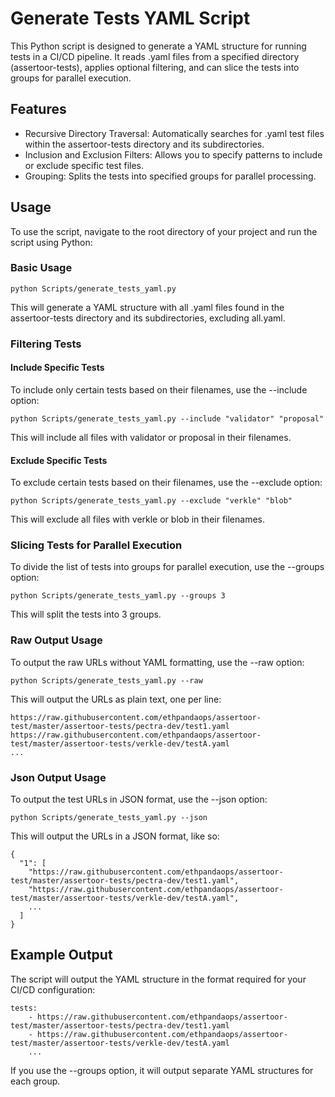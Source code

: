 # Generate Tests YAML Script

This Python script is designed to generate a YAML structure for running tests in a CI/CD pipeline. It reads .yaml files from a specified directory (assertoor-tests), applies optional filtering, and can slice the tests into groups for parallel execution.

## Features

- Recursive Directory Traversal: Automatically searches for .yaml test files within the assertoor-tests directory and its subdirectories.
- Inclusion and Exclusion Filters: Allows you to specify patterns to include or exclude specific test files.
- Grouping: Splits the tests into specified groups for parallel processing.

## Usage
To use the script, navigate to the root directory of your project and run the script using Python:

### Basic Usage

`python Scripts/generate_tests_yaml.py`

This will generate a YAML structure with all .yaml files found in the assertoor-tests directory and its subdirectories, excluding all.yaml.

### Filtering Tests
#### Include Specific Tests

To include only certain tests based on their filenames, use the --include option:

`python Scripts/generate_tests_yaml.py --include "validator" "proposal"`

This will include all files with validator or proposal in their filenames.

#### Exclude Specific Tests

To exclude certain tests based on their filenames, use the --exclude option:

`python Scripts/generate_tests_yaml.py --exclude "verkle" "blob"`

This will exclude all files with verkle or blob in their filenames.

### Slicing Tests for Parallel Execution

To divide the list of tests into groups for parallel execution, use the --groups option:

`python Scripts/generate_tests_yaml.py --groups 3`

This will split the tests into 3 groups.

### Raw Output Usage

To output the raw URLs without YAML formatting, use the --raw option:

`python Scripts/generate_tests_yaml.py --raw`

This will output the URLs as plain text, one per line:

```
https://raw.githubusercontent.com/ethpandaops/assertoor-test/master/assertoor-tests/pectra-dev/test1.yaml
https://raw.githubusercontent.com/ethpandaops/assertoor-test/master/assertoor-tests/verkle-dev/testA.yaml
...
```

### Json Output Usage

To output the test URLs in JSON format, use the --json option:

`python Scripts/generate_tests_yaml.py --json`

This will output the URLs in a JSON format, like so:

```
{
  "1": [
    "https://raw.githubusercontent.com/ethpandaops/assertoor-test/master/assertoor-tests/pectra-dev/test1.yaml",
    "https://raw.githubusercontent.com/ethpandaops/assertoor-test/master/assertoor-tests/verkle-dev/testA.yaml",
    ...
  ]
}
```

## Example Output
The script will output the YAML structure in the format required for your CI/CD configuration:

```
tests:
    - https://raw.githubusercontent.com/ethpandaops/assertoor-test/master/assertoor-tests/pectra-dev/test1.yaml
    - https://raw.githubusercontent.com/ethpandaops/assertoor-test/master/assertoor-tests/verkle-dev/testA.yaml
    ...
```

If you use the --groups option, it will output separate YAML structures for each group.
